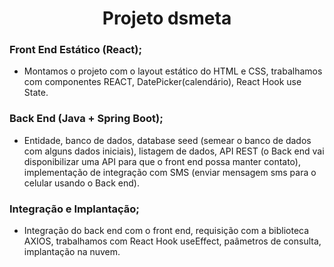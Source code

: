 <h1 align="center"> Projeto dsmeta </h1>

<h3> Front End Estático (React); </h3>

<ul>
	<li>Montamos o projeto com o layout estático do HTML e CSS, trabalhamos com componentes REACT, DatePicker(calendário), React Hook use State.  </li>
</ul>

<h3> Back End (Java + Spring Boot); </h3>

<ul>
	<li>Entidade, banco de dados, database seed (semear o banco de dados com alguns dados iniciais), listagem de dados, API REST (o Back end vai disponibilizar uma API
  para que o front end possa manter contato), implementação de integração com SMS (enviar mensagem sms para o celular usando o Back end).</li>
</ul>

<h3> Integração e Implantação; </h3>

<ul>
	<li>Integração do back end com o front end, requisição com a biblioteca AXIOS, trabalhamos com React Hook useEffect, paâmetros de consulta, implantação na nuvem.</li>
</ul

<div align="center">
</div>





